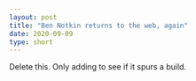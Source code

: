 ```yaml
---
layout: post
title: "Ben Notkin returns to the web, again"
date: 2020-09-09
type: short
---
```


Delete this. Only adding to see if it spurs a build.